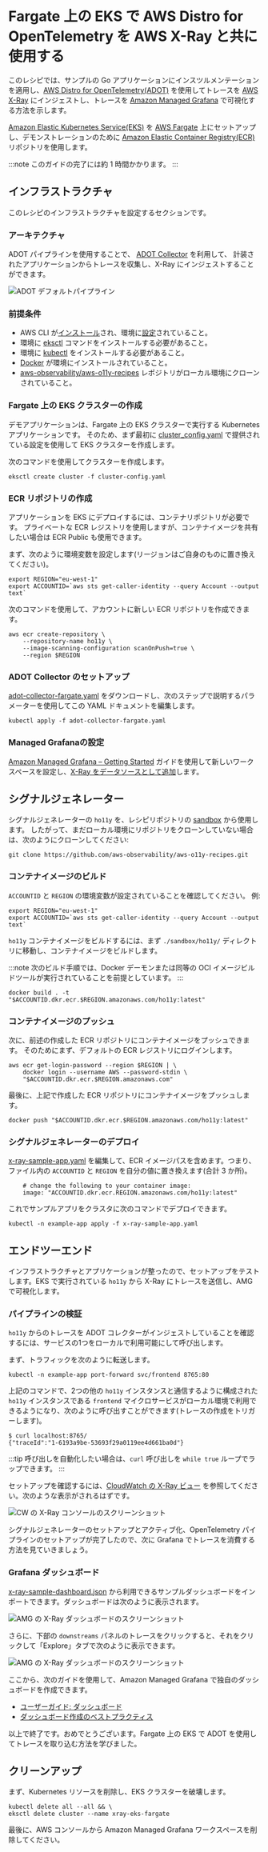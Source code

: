 # Fargate 上の EKS で AWS Distro for OpenTelemetry を AWS X-Ray と共に使用する

このレシピでは、サンプルの Go アプリケーションにインスツルメンテーションを適用し、[AWS Distro for OpenTelemetry(ADOT)](https://aws.amazon.com/otel) を使用してトレースを [AWS X-Ray](https://aws.amazon.com/xray/) にインジェストし、トレースを [Amazon Managed Grafana](https://aws.amazon.com/grafana/) で可視化する方法を示します。

[Amazon Elastic Kubernetes Service(EKS)](https://aws.amazon.com/eks/) を [AWS Fargate](https://aws.amazon.com/fargate/) 上にセットアップし、デモンストレーションのために [Amazon Elastic Container Registry(ECR)](https://aws.amazon.com/ecr/) リポジトリを使用します。

:::note
    このガイドの完了には約 1 時間かかります。
:::
## インフラストラクチャ
このレシピのインフラストラクチャを設定するセクションです。

### アーキテクチャ

ADOT パイプラインを使用することで、
[ADOT Collector](https://github.com/aws-observability/aws-otel-collector) を利用して、
計装されたアプリケーションからトレースを収集し、X-Ray にインジェストすることができます。

![ADOT デフォルトパイプライン](../images/adot-default-pipeline.png)

### 前提条件

* AWS CLI が[インストール](https://docs.aws.amazon.com/ja_jp/cli/latest/userguide/cli-chap-install.html)され、環境に[設定](https://docs.aws.amazon.com/ja_jp/cli/latest/userguide/cli-chap-configure.html)されていること。
* 環境に [eksctl](https://docs.aws.amazon.com/ja_jp/eks/latest/userguide/eksctl.html) コマンドをインストールする必要があること。  
* 環境に [kubectl](https://docs.aws.amazon.com/ja_jp/eks/latest/userguide/install-kubectl.html) をインストールする必要があること。
* [Docker](https://docs.docker.com/get-docker/) が環境にインストールされていること。
* [aws-observability/aws-o11y-recipes](https://github.com/aws-observability/aws-o11y-recipes/) レポジトリがローカル環境にクローンされていること。

### Fargate 上の EKS クラスターの作成

デモアプリケーションは、Fargate 上の EKS クラスターで実行する Kubernetes アプリケーションです。
そのため、まず最初に [cluster_config.yaml](./fargate-eks-xray-go-adot-amg/cluster-config.yaml) で提供されている設定を使用して EKS クラスターを作成します。

次のコマンドを使用してクラスターを作成します。

```
eksctl create cluster -f cluster-config.yaml
```

### ECR リポジトリの作成

アプリケーションを EKS にデプロイするには、コンテナリポジトリが必要です。
プライベートな ECR レジストリを使用しますが、コンテナイメージを共有したい場合は ECR Public も使用できます。

まず、次のように環境変数を設定します(リージョンはご自身のものに置き換えてください)。

```
export REGION="eu-west-1"
export ACCOUNTID=`aws sts get-caller-identity --query Account --output text`
```

次のコマンドを使用して、アカウントに新しい ECR リポジトリを作成できます。

```
aws ecr create-repository \
    --repository-name ho11y \
    --image-scanning-configuration scanOnPush=true \
    --region $REGION
```

### ADOT Collector のセットアップ

[adot-collector-fargate.yaml](./fargate-eks-xray-go-adot-amg/adot-collector-fargate.yaml) をダウンロードし、次のステップで説明するパラメーターを使用してこの YAML ドキュメントを編集します。


```
kubectl apply -f adot-collector-fargate.yaml
```

### Managed Grafanaの設定

[Amazon Managed Grafana – Getting Started](https://aws.amazon.com/blogs/mt/amazon-managed-grafana-getting-started/) ガイドを使用して新しいワークスペースを設定し、[X-Ray をデータソースとして追加](https://docs.aws.amazon.com/grafana/latest/userguide/x-ray-data-source.html)します。

## シグナルジェネレーター

シグナルジェネレーターの `ho11y` を、レシピリポジトリの [sandbox](https://github.com/aws-observability/observability-best-practices/tree/main/sandbox/ho11y) から使用します。
したがって、まだローカル環境にリポジトリをクローンしていない場合は、次のようにクローンしてください:

```
git clone https://github.com/aws-observability/aws-o11y-recipes.git
```

### コンテナイメージのビルド
`ACCOUNTID` と `REGION` の環境変数が設定されていることを確認してください。
例:

```
export REGION="eu-west-1"
export ACCOUNTID=`aws sts get-caller-identity --query Account --output text`
```

`ho11y` コンテナイメージをビルドするには、まず `./sandbox/ho11y/` ディレクトリに移動し、コンテナイメージをビルドします。

:::note
    次のビルド手順では、Docker デーモンまたは同等の OCI イメージビルドツールが実行されていることを前提としています。
:::
```
docker build . -t "$ACCOUNTID.dkr.ecr.$REGION.amazonaws.com/ho11y:latest"
```

### コンテナイメージのプッシュ
次に、前述の作成した ECR リポジトリにコンテナイメージをプッシュできます。
そのためにまず、デフォルトの ECR レジストリにログインします。

```
aws ecr get-login-password --region $REGION | \
    docker login --username AWS --password-stdin \
    "$ACCOUNTID.dkr.ecr.$REGION.amazonaws.com"
```

最後に、上記で作成した ECR リポジトリにコンテナイメージをプッシュします。

```
docker push "$ACCOUNTID.dkr.ecr.$REGION.amazonaws.com/ho11y:latest"
```

### シグナルジェネレーターのデプロイ

[x-ray-sample-app.yaml](./fargate-eks-xray-go-adot-amg/x-ray-sample-app.yaml) を編集して、ECR イメージパスを含めます。つまり、ファイル内の `ACCOUNTID` と `REGION` を自分の値に置き換えます(合計 3 か所)。

``` 
    # change the following to your container image:
    image: "ACCOUNTID.dkr.ecr.REGION.amazonaws.com/ho11y:latest"
```

これでサンプルアプリをクラスタに次のコマンドでデプロイできます。

```
kubectl -n example-app apply -f x-ray-sample-app.yaml
```

## エンドツーエンド

インフラストラクチャとアプリケーションが整ったので、セットアップをテストします。EKS で実行されている `ho11y` から X-Ray にトレースを送信し、AMG で可視化します。

### パイプラインの検証

`ho11y` からのトレースを ADOT コレクターがインジェストしていることを確認するには、サービスの1つをローカルで利用可能にして呼び出します。

まず、トラフィックを次のように転送します。

```
kubectl -n example-app port-forward svc/frontend 8765:80
```

上記のコマンドで、2つの他の `ho11y` インスタンスと通信するように構成された `ho11y` インスタンスである `frontend` マイクロサービスがローカル環境で利用できるようになり、次のように呼び出すことができます(トレースの作成をトリガーします)。

```
$ curl localhost:8765/
{"traceId":"1-6193a9be-53693f29a0119ee4d661ba0d"}
```

:::tip
    呼び出しを自動化したい場合は、`curl` 呼び出しを `while true` ループでラップできます。
:::

セットアップを確認するには、[CloudWatch の X-Ray ビュー](https://console.aws.amazon.com/cloudwatch/home#xray:service-map/) を参照してください。次のような表示がされるはずです。

![CW の X-Ray コンソールのスクリーンショット](../images/x-ray-cw-ho11y.png)

シグナルジェネレーターのセットアップとアクティブ化、OpenTelemetry パイプラインのセットアップが完了したので、次に Grafana でトレースを消費する方法を見ていきましょう。

### Grafana ダッシュボード

[x-ray-sample-dashboard.json](./fargate-eks-xray-go-adot-amg/x-ray-sample-dashboard.json) から利用できるサンプルダッシュボードをインポートできます。ダッシュボードは次のように表示されます。

![AMG の X-Ray ダッシュボードのスクリーンショット](../images/x-ray-amg-ho11y-dashboard.png)

さらに、下部の `downstreams` パネルのトレースをクリックすると、それをクリックして「Explore」タブで次のように表示できます。

![AMG の X-Ray ダッシュボードのスクリーンショット](../images/x-ray-amg-ho11y-explore.png)

ここから、次のガイドを使用して、Amazon Managed Grafana で独自のダッシュボードを作成できます。

* [ユーザーガイド: ダッシュボード](https://docs.aws.amazon.com/grafana/latest/userguide/dashboard-overview.html)
* [ダッシュボード作成のベストプラクティス](https://grafana.com/docs/grafana/latest/best-practices/best-practices-for-creating-dashboards/)

以上で終了です。おめでとうございます。Fargate 上の EKS で ADOT を使用してトレースを取り込む方法を学びました。

## クリーンアップ

まず、Kubernetes リソースを削除し、EKS クラスターを破壊します。

```
kubectl delete all --all && \
eksctl delete cluster --name xray-eks-fargate
```

最後に、AWS コンソールから Amazon Managed Grafana ワークスペースを削除してください。

